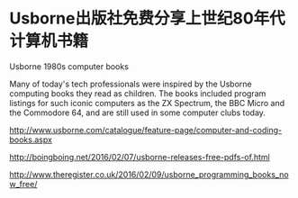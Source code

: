 # Usborne出版社免费分享上世纪80年代计算机书籍

Usborne 1980s computer books

Many of today's tech professionals were inspired by the Usborne computing books they read as children. The books included program listings for such iconic computers as the ZX Spectrum, the BBC Micro and the Commodore 64, and are still used in some computer clubs today.

http://www.usborne.com/catalogue/feature-page/computer-and-coding-books.aspx

http://boingboing.net/2016/02/07/usborne-releases-free-pdfs-of.html

http://www.theregister.co.uk/2016/02/09/usborne_programming_books_now_free/